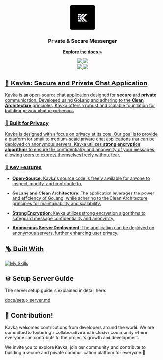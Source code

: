 <br />

<div align="center">
  <a href="https://github.com/kavkaco">
    <img src="./docs/logo.png" alt="Logo" width="80" height="80">
  </a>

  <h3 align="center">Private & Secure Messenger</h3>

  <p align="center">
    <a href="https://github.com/kavkaco/Kavka-Core/tree/main/docs"><strong>Explore the docs »</strong></a>
    <br />
    <div>
      <a href="https://github.com/kavkaco/Kavka-Core/actions/workflows/build.yml">
        <img src="https://github.com/kavkaco/Kavka-Core/actions/workflows/build.yml/badge.svg"
      </a>
      <a href="https://github.com/kavkaco/Kavka-Core/actions/workflows/integration_test.yml">
        <img src="https://github.com/kavkaco/Kavka-Core/actions/workflows/integration_test.yml/badge.svg"
      </a>
    </div>
    <div>
      <a href="https://github.com/kavkaco/Kavka-Core/actions/workflows/unit_test.yml">
        <img src="https://github.com/kavkaco/Kavka-Core/actions/workflows/unit_test.yml/badge.svg"
      </a>
      <a href="https://github.com/kavkaco/Kavka-Core/actions/workflows/code_linter.yml">
        <img src="https://github.com/kavkaco/Kavka-Core/actions/workflows/code_linter.yml/badge.svg"
      </a>
    </div>
  </p>
</div>
 
## 💬 Kavka: Secure and Private Chat Application

Kavka is an open-source chat application designed for **secure** and **private** communication. Developed using GoLang and adhering to the **Clean Architecture** principles, Kavka offers a robust and scalable foundation for building private chat experiences.

### 🦄 Built for Privacy

Kavka is designed with a focus on privacy at its core. Our goal is to provide a platform for small to medium-scale private chat applications that can be deployed on anonymous servers. Kavka utilizes **strong encryption algorithms** to ensure the confidentiality and anonymity of your messages, allowing users to express themselves freely without fear.

### 🔑 Key Features

-   **Open-Source**: Kavka's source code is freely available for anyone to inspect, modify, and contribute to.

-   **GoLang and Clean Architecture**: The application leverages the power and efficiency of GoLang, while adhering to the Clean Architecture principles for maintainability and scalability.

-   **Strong Encryption**: Kavka utilizes strong encryption algorithms to safeguard message confidentiality and anonymity.

-   **Anonymous Server Deployment**: The application can be deployed on anonymous servers, further enhancing user privacy.

## 🪜 Built With

[![My Skills](https://skillicons.dev/icons?i=vscode,golang,docker,nginx,git,github,postman,mongodb,redis,vuejs,nuxtjs,ts,aws)](https://skillicons.dev)

## ⚙️ Setup Server Guide

The server setup guide is explained in detail here.

[docs/setup_server.md](https://github.com/kavkaco/Kavka-Core/blob/main/docs/setup_server.md)

## 💎 Contribution!

Kavka welcomes contributions from developers around the world. We are committed to fostering a collaborative and inclusive community where everyone can contribute to the project's growth and development.

We invite you to explore Kavka, join our community, and contribute to building a secure and private communication platform for everyone.💜
